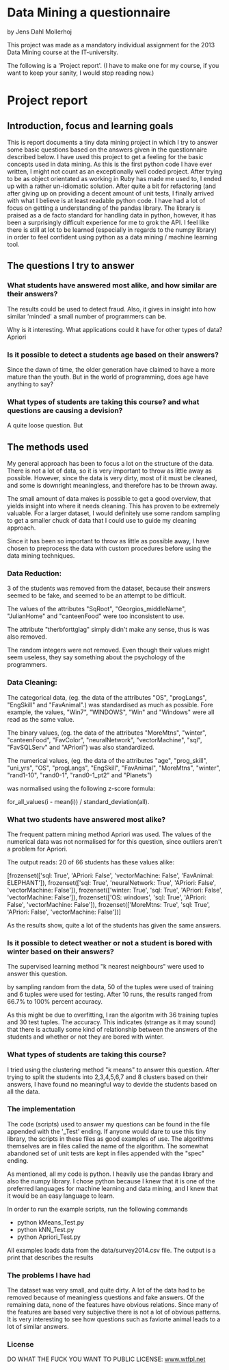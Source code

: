 Data Mining a questionnaire
===========================
by Jens Dahl Mollerhoj

This project was made as a mandatory individual assignment for the 2013 Data Mining course at the IT-university.

The following is a 'Project report'. (I have to make one for my course, if you
want to keep your sanity, I would stop reading now.)

Project report
==============
## Introduction, focus and learning goals
This is report documents a tiny data mining project in which I try to answer some basic questions based on the answers given in the questionnaire described below.
I have used this project to get a feeling for the basic concepts used in data mining. As this is the first python code I have ever written, I might not count as an exceptionally well coded project. After trying to be as object orientated as working in Ruby has made me used to, I ended up with a rather un-idiomatic solution. After quite a bit for refactoring (and after giving up on providing a decent amount of unit tests, I finally arrived with what I believe is at least readable python code. I have had a lot of focus on getting a understanding of the pandas library. The library is praised as a de facto standard for handling data in python, however, it has been a surprisingly difficult experience for me to grok the API. I feel like there is still at lot to be learned (especially in regards to the numpy library) in order to feel confident using python as a data mining / machine learning tool.

## The questions I try to answer
### What students have answered most alike, and how similar are their answers?
The results could be used to detect fraud. Also, it gives in insight into how similar 'minded' a small number of programmers can be.

Why is it interesting. What applications could it have for other types of data?
Apriori

### Is it possible to detect a students age based on their answers?
Since the dawn of time, the older generation have claimed to have a more mature than the youth. But in the world of programming, does age have anything to say?

### What types of students are taking this course? and what questions are causing a devision?
A quite loose question. But 

## The methods used
My general approach has been to focus a lot on the structure of the data. There is not a lot of data, so it is very important to throw as little away as possible. However, since the data is very dirty, most of it must be cleaned, and some is downright meaningless, and therefore has to be thrown away.

The small amount of data makes is possible to get a good overview, that yields insight into where it needs cleaning. This has proven to be extremely valuable. For a larger dataset, I would definitely use some random sampling to get a smaller chuck of data that I could use to guide my cleaning approach.

Since it has been so important to throw as little as possible away, I have chosen to preprocess the data with custom procedures before using the data mining techniques.

### Data Reduction: 
3 of the students was removed from the dataset, because their answers seemed to be fake, and seemed to be an attempt to be difficult.

The values of the attributes "SqRoot", "Georgios_middleName", "JulianHome" and "canteenFood" were too inconsistent to use.

The attribute "therbforttglag" simply didn't make any sense, thus is was also removed.

The random integers were not removed. Even though their values might seem useless, they say something about the psychology of the programmers.

### Data Cleaning:

The categorical data, (eg. the data of the attributes "OS", "progLangs", "EngSkill" and "FavAnimal".) was standardised as much as possible. Fore example, the values, "Win7", "WINDOWS", "Win" and "Windows" were all read as the same value.

The binary values, (eg. the data of the attributes "MoreMtns", "winter", "canteenFood", "FavColor", "neuralNetwork", "vectorMachine", "sql", "FavSQLServ" and "APriori") was also standardized.

The numerical values, (eg. the data of the attributes "age", "prog_skill", "uni_yrs", "OS", "progLangs", "EngSkill", "FavAnimal", "MoreMtns", "winter", "rand1-10", "rand0-1", "rand0-1_pt2" and "Planets")

was normalised using the following z-score formula:

  for_all_values(i - mean(i)) / standard_deviation(all).

### What two students have answered most alike?
The frequent pattern mining method Apriori was used. The values of the numerical data was not normalised for for this question, since outliers aren't a problem for Apriori. 

The output reads: 20 of 66 students has these values alike:

[frozenset(['sql: True', 'APriori: False', 'vectorMachine: False', 'FavAnimal: ELEPHANT']), frozenset(['sql: True', 'neuralNetwork: True', 'APriori: False', 'vectorMachine: False']), frozenset(['winter: True', 'sql: True', 'APriori: False', 'vectorMachine: False']), frozenset(['OS: windows', 'sql: True', 'APriori: False', 'vectorMachine: False']), frozenset(['MoreMtns: True', 'sql: True', 'APriori: False', 'vectorMachine: False'])]

As the results show, quite a lot of the students has given the same answers.

### Is it possible to detect weather or not a student is bored with winter based on their answers?
The supervised learning method "k nearest neighbours" were used to answer this question.

by sampling random from the data, 50 of the tuples were used of training and 6 tuples were used for testing. After 10 runs, the results ranged from 66.7% to 100% percent accuracy.

As this might be due to overfitting, I ran the algoritm with 36 training tuples and 30 test tuples. The accuracy. This indicates (strange as it may sound) that there is actually some kind of relationship between the answers of the students and whether or not they are bored with winter.

### What types of students are taking this course?
I tried using the clustering method "k means" to answer this question. After trying to split the students into 2,3,4,5,6,7 and 8 clusters based on their answers, I have found no meaningful way to devide the students based on all the data.

### The implementation
The code (scripts) used to answer my questions can be found in the file appended with the '_Test' ending. If anyone would dare to use this tiny library, the scripts in these files as good examples of use. The algorithms themselves are in files called the name of the algorithm. The somewhat abandoned set of unit tests are kept in files appended with the "spec" ending.

As mentioned, all my code is python. I heavily use the pandas library and also the numpy library. I chose python because I knew that it is one of the preferred languages for machine learning and data mining, and I knew that it would be an easy language to learn.

In order to run the example scripts, run the following commands

* python kMeans_Test.py
* python kNN_Test.py
* python Apriori_Test.py

All examples loads data from the data/survey2014.csv file. The output is a print that describes the results

### The problems I have had
The dataset was very small, and quite dirty. A lot of the data had to be removed because of meaningless questions and fake answers. Of the remaining data, none of the features have obvious relations. Since many of the features are based very subjective there is not a lot of obvious patterns. It is very interesting to see how questions such as faviorte animal leads to a lot of similar answers.

### License
DO WHAT THE FUCK YOU WANT TO PUBLIC LICENSE: www.wtfpl.net
